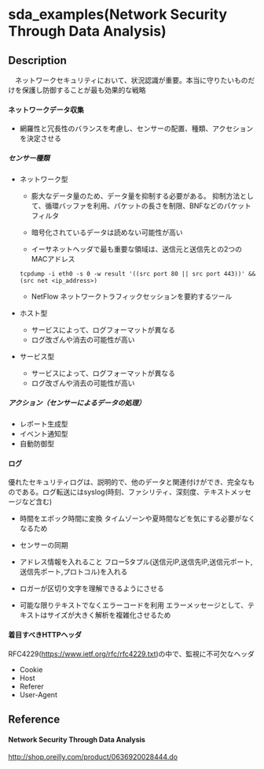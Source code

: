 sda_examples(Network Security Through Data Analysis)
====

## Description
　ネットワークセキュリティにおいて、状況認識が重要。本当に守りたいものだけを保護し防御することが最も効果的な戦略

#### ネットワークデータ収集
 - 網羅性と冗長性のバランスを考慮し、センサーの配置、種類、アクセションを決定させる

##### センサー種類

 - ネットワーク型
    - 膨大なデータ量のため、データ量を抑制する必要がある。
      抑制方法として、循環バッファを利用、パケットの長さを制限、BNFなどのパケットフィルタ
      
    - 暗号化されているデータは読めない可能性が高い
      
    - イーサネットヘッダで最も重要な領域は、送信元と送信先との2つのMACアドレス
    
    ```
    tcpdump -i eth0 -s 0 -w result '((src port 80 || src port 443))' && (src net <ip_address>)
    ```
    
    - NetFlow
      ネットワークトラフィックセッションを要約するツール
    
 - ホスト型
    - サービスによって、ログフォーマットが異なる
    - ログ改ざんや消去の可能性が高い
    
 - サービス型
    - サービスによって、ログフォーマットが異なる
    - ログ改ざんや消去の可能性が高い
    
##### アクション（センサーによるデータの処理）

 - レポート生成型
 - イベント通知型
 - 自動防御型
 
#### ログ
 優れたセキュリティログは、説明的で、他のデータと関連付けができ、完全なものである。ログ転送にはsyslog(時刻、ファシリティ、深刻度、テキストメッセージなど含む)
 
 - 時間をエポック時間に変換
   タイムゾーンや夏時間などを気にする必要がなくなるため
   
 - センサーの同期
 
 - アドレス情報を入れること
   フロー5タプル(送信元IP,送信先IP,送信元ポート,送信先ポート,プロトコル)を入れる
 
 - ロガーが区切り文字を理解できるようにさせる
   
 - 可能な限りテキストでなくエラーコードを利用
   エラーメッセージとして、テキストはサイズが大きく解析を複雑化させるため

#### 着目すべきHTTPヘッダ
RFC4229(https://www.ietf.org/rfc/rfc4229.txt)の中で、監視に不可欠なヘッダ

 - Cookie
 - Host
 - Referer
 - User-Agent
 
 
## Reference

#### Network Security Through Data Analysis
http://shop.oreilly.com/product/0636920028444.do

